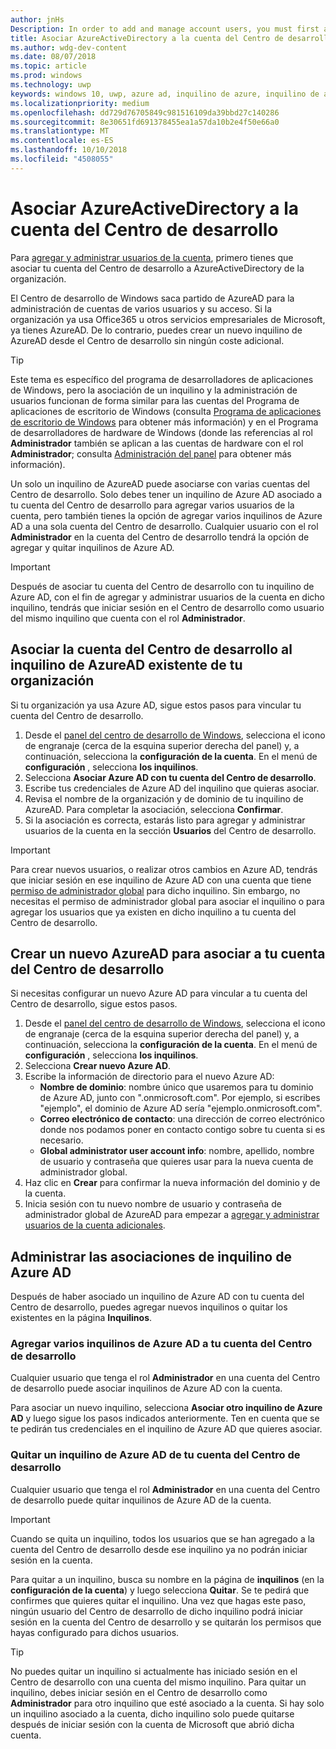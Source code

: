 ```yaml
---
author: jnHs
Description: In order to add and manage account users, you must first associate your Dev Center account with your organization's Azure Active Directory.
title: Asociar AzureActiveDirectory a la cuenta del Centro de desarrollo
ms.author: wdg-dev-content
ms.date: 08/07/2018
ms.topic: article
ms.prod: windows
ms.technology: uwp
keywords: windows 10, uwp, azure ad, inquilino de azure, inquilino de aad, inquilino de azure ad, administración de inquilinos, inquilinos
ms.localizationpriority: medium
ms.openlocfilehash: dd729d76705849c981516109da39bbd27c140286
ms.sourcegitcommit: 8e30651fd691378455ea1a57da10b2e4f50e66a0
ms.translationtype: MT
ms.contentlocale: es-ES
ms.lasthandoff: 10/10/2018
ms.locfileid: "4508055"
---
```

# <a name="associate-azure-active-directory-with-your-dev-center-account"></a>Asociar AzureActiveDirectory a la cuenta del Centro de desarrollo

Para [agregar y administrar usuarios de la cuenta](add-users-groups-and-azure-ad-applications.md), primero tienes que asociar tu cuenta del Centro de desarrollo a AzureActiveDirectory de la organización. 

El Centro de desarrollo de Windows saca partido de AzureAD para la administración de cuentas de varios usuarios y su acceso. Si la organización ya usa Office365 u otros servicios empresariales de Microsoft, ya tienes AzureAD. De lo contrario, puedes crear un nuevo inquilino de AzureAD desde el Centro de desarrollo sin ningún coste adicional.

> [!TIP]
> Este tema es específico del programa de desarrolladores de aplicaciones de Windows, pero la asociación de un inquilino y la administración de usuarios funcionan de forma similar para las cuentas del Programa de aplicaciones de escritorio de Windows (consulta [Programa de aplicaciones de escritorio de Windows](https://docs.microsoft.com/windows/desktop/appxpkg/windows-desktop-application-program#add-and-manage-account-users) para obtener más información) y en el Programa de desarrolladores de hardware de Windows (donde las referencias al rol **Administrador** también se aplican a las cuentas de hardware con el rol **Administrador**; consulta [Administración del panel](https://docs.microsoft.com/windows-hardware/drivers/dashboard/dashboard-administration) para obtener más información).

Un solo un inquilino de AzureAD puede asociarse con varias cuentas del Centro de desarrollo. Solo debes tener un inquilino de Azure AD asociado a tu cuenta del Centro de desarrollo para agregar varios usuarios de la cuenta, pero también tienes la opción de agregar varios inquilinos de Azure AD a una sola cuenta del Centro de desarrollo. Cualquier usuario con el rol **Administrador** en la cuenta del Centro de desarrollo tendrá la opción de agregar y quitar inquilinos de Azure AD.

> [!IMPORTANT]
> Después de asociar tu cuenta del Centro de desarrollo con tu inquilino de Azure AD, con el fin de agregar y administrar usuarios de la cuenta en dicho inquilino, tendrás que iniciar sesión en el Centro de desarrollo como usuario del mismo inquilino que cuenta con el rol **Administrador**.


## <a name="associate-your-dev-center-account-with-your-organizations-existing-azure-ad-tenant"></a>Asociar la cuenta del Centro de desarrollo al inquilino de AzureAD existente de tu organización

Si tu organización ya usa Azure AD, sigue estos pasos para vincular tu cuenta del Centro de desarrollo.

1.  Desde el [panel del centro de desarrollo de Windows](https://partner.microsoft.com/dashboard), selecciona el icono de engranaje (cerca de la esquina superior derecha del panel) y, a continuación, selecciona la **configuración de la cuenta**. En el menú de **configuración** , selecciona **los inquilinos**.
2.  Selecciona **Asociar Azure AD con tu cuenta del Centro de desarrollo**.
3.  Escribe tus credenciales de Azure AD del inquilino que quieras asociar.
4.  Revisa el nombre de la organización y de dominio de tu inquilino de AzureAD. Para completar la asociación, selecciona **Confirmar**.
5.  Si la asociación es correcta, estarás listo para agregar y administrar usuarios de la cuenta en la sección **Usuarios** del Centro de desarrollo.

> [!IMPORTANT]
> Para crear nuevos usuarios, o realizar otros cambios en Azure AD, tendrás que iniciar sesión en ese inquilino de Azure AD con una cuenta que tiene [permiso de administrador global](https://docs.microsoft.com/azure/active-directory/users-groups-roles/directory-assign-admin-roles) para dicho inquilino. Sin embargo, no necesitas el permiso de administrador global para asociar el inquilino o para agregar los usuarios que ya existen en dicho inquilino a tu cuenta del Centro de desarrollo.


## <a name="create-a-brand-new-azure-ad-to-associate-with-your-dev-center-account"></a>Crear un nuevo AzureAD para asociar a tu cuenta del Centro de desarrollo

Si necesitas configurar un nuevo Azure AD para vincular a tu cuenta del Centro de desarrollo, sigue estos pasos.

1.  Desde el [panel del centro de desarrollo de Windows](https://partner.microsoft.com/dashboard), selecciona el icono de engranaje (cerca de la esquina superior derecha del panel) y, a continuación, selecciona la **configuración de la cuenta**. En el menú de **configuración** , selecciona **los inquilinos**.
2.  Selecciona **Crear nuevo Azure AD**.
3.  Escribe la información de directorio para el nuevo Azure AD:
    - **Nombre de dominio**: nombre único que usaremos para tu dominio de Azure AD, junto con ".onmicrosoft.com". Por ejemplo, si escribes "ejemplo", el dominio de Azure AD sería "ejemplo.onmicrosoft.com".
    - **Correo electrónico de contacto**: una dirección de correo electrónico donde nos podamos poner en contacto contigo sobre tu cuenta si es necesario.
    - **Global administrator user account info**: nombre, apellido, nombre de usuario y contraseña que quieres usar para la nueva cuenta de administrador global.
4.  Haz clic en **Crear** para confirmar la nueva información del dominio y de la cuenta.
5.  Inicia sesión con tu nuevo nombre de usuario y contraseña de administrador global de AzureAD para empezar a [agregar y administrar usuarios de la cuenta adicionales](add-users-groups-and-azure-ad-applications.md).


## <a name="manage-azure-ad-tenant-associations"></a>Administrar las asociaciones de inquilino de Azure AD

Después de haber asociado un inquilino de Azure AD con tu cuenta del Centro de desarrollo, puedes agregar nuevos inquilinos o quitar los existentes en la página **Inquilinos**.


### <a name="add-multiple-azure-ad-tenants-to-your-dev-center-account"></a>Agregar varios inquilinos de Azure AD a tu cuenta del Centro de desarrollo

Cualquier usuario que tenga el rol **Administrador** en una cuenta del Centro de desarrollo puede asociar inquilinos de Azure AD con la cuenta.

Para asociar un nuevo inquilino, selecciona **Asociar otro inquilino de Azure AD** y luego sigue los pasos indicados anteriormente. Ten en cuenta que se te pedirán tus credenciales en el inquilino de Azure AD que quieres asociar.


### <a name="remove-an-azure-ad-tenant-from-your-dev-center-account"></a>Quitar un inquilino de Azure AD de tu cuenta del Centro de desarrollo

Cualquier usuario que tenga el rol **Administrador** en una cuenta del Centro de desarrollo puede quitar inquilinos de Azure AD de la cuenta.

> [!IMPORTANT]
> Cuando se quita un inquilino, todos los usuarios que se han agregado a la cuenta del Centro de desarrollo desde ese inquilino ya no podrán iniciar sesión en la cuenta. 

Para quitar a un inquilino, busca su nombre en la página de **inquilinos** (en la **configuración de la cuenta**) y luego selecciona **Quitar**. Se te pedirá que confirmes que quieres quitar el inquilino. Una vez que hagas este paso, ningún usuario del Centro de desarrollo de dicho inquilino podrá iniciar sesión en la cuenta del Centro de desarrollo y se quitarán los permisos que hayas configurado para dichos usuarios.

> [!TIP]
> No puedes quitar un inquilino si actualmente has iniciado sesión en el Centro de desarrollo con una cuenta del mismo inquilino. Para quitar un inquilino, debes iniciar sesión en el Centro de desarrollo como **Administrador** para otro inquilino que esté asociado a la cuenta. Si hay solo un inquilino asociado a la cuenta, dicho inquilino solo puede quitarse después de iniciar sesión con la cuenta de Microsoft que abrió dicha cuenta.


